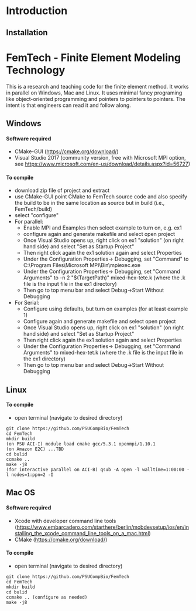 # Introduction

## Installation
# FemTech - Finite Element Modeling Technology
This is a research and teaching code for the finite element method. It works in parallel on Windows, Mac and Linux. It uses minimal fancy programing like object-oriented programming and pointers to pointers to pointers. The intent is that engineers can read it and follow along. 
##  Windows
#### Software required
- CMake-GUI (https://cmake.org/download/)
- Visual Studio 2017 (community version, free with Microsoft MPI option, see https://www.microsoft.com/en-us/download/details.aspx?id=56727)


#### To compile
- download zip file of project and extract
- use CMake-GUI point CMake to FemTech source code and also specify the build to be in the same location as source but in build (i.e., FemTech/build)
- select "configure"
- For parallel:
	- Enable MPI and Examples then select example to turn on, e.g. ex1
	- configure again and generate makefile and select open project
	- Once Visual Studio opens up, right click on ex1 "solution" (on right hand side) and select "Set as Startup Project"
	- Then right click again the ex1 solution again and select Properties
	- Under the Configuration Properties-> Debugging, set "Command" to C:\Program Files\Microsoft MPI\Bin\mpiexec.exe
	- Under the Configuration Properties-> Debugging, set "Command Arguments" to -n 2 "$(TargetPath)" mixed-hex-tete.k (where the .k file is the input file in the ex1 directory)
	- Then go to top menu bar and select Debug->Start Without Debugging
- For Serial:
	- Configure using defaults, but turn on examples (for at least example 1)
	- Configure again and generate makefile and select open project
	- Once Visual Studio opens up, right click on ex1 "solution" (on right hand side) and select "Set as Startup Project"
	- Then right click again the ex1 solution again and select Properties
	- Under the Configuration Properties-> Debugging, set "Command Arguments" to mixed-hex-tet.k (where the .k file is the input file in the ex1 directory)
	- Then go to top menu bar and select Debug->Start Without Debugging

## Linux
#### To compile
- open terminal (navigate to desired directory)
```
git clone https://github.com/PSUCompBio/FemTech
cd FemTech
mkdir build
(on PSU ACI-I) module load cmake gcc/5.3.1 openmpi/1.10.1
(on Amazon E2C) ...TBD
cd bulid
ccmake ..
make -j8
(for interactive parallel on ACI-B) qsub -A open -l walltime=1:00:00 -l nodes=1:ppn=2 -I
```

## Mac OS
#### Software required
- Xcode with developer command line tools (https://www.embarcadero.com/starthere/berlin/mobdevsetup/ios/en/installing_the_xcode_command_line_tools_on_a_mac.html)
- CMake (https://cmake.org/download/)
#### To compile
- open terminal (navigate to desired directory)
```
git clone https://github.com/PSUCompBio/FemTech
cd FemTech
mkdir build
cd bulid
ccmake .. (configure as needed)
make -j8
```
